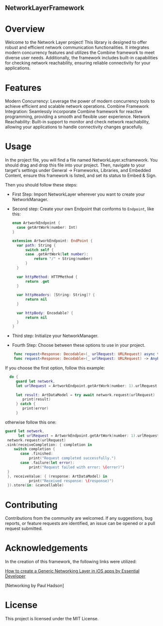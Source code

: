 ## NetworkLayerFramework

# Overview

Welcome to the Network Layer project! This library is designed to offer robust and efficient network communication functionalities. 
It integrates modern concurrency features and utilizes the Combine framework to meet diverse user needs. Additionally, the framework includes built-in capabilities for checking network reachability, ensuring reliable connectivity for your applications.

# Features

Modern Concurrency: Leverage the power of modern concurrency tools to achieve efficient and scalable network operations.
Combine Framework Integration: Seamlessly incorporate Combine framework for reactive programming, providing a smooth and flexible user experience.
Network Reachability: Built-in support to monitor and check network reachability, allowing your applications to handle connectivity changes gracefully.

# Usage
In the project file, you will find a file named NetworkLayer.xcframework. You should drag and drop this file into your project. Then, navigate to your target's settings under General -> Frameworks, Libraries, and Embedded Content, ensure this framework is listed, and set its status to Embed & Sign.

Then you should follow these steps:
 
- First Step:
  Import NetworkLayer wherever you want to create your NetworkManager.

- Second step:
  Create your own Endpoint that conforms to `Endpoint`, like this:
  
  ``` Swift
  enum ArtworkEndpoint {
    case getArtWork(number: Int)
  }

  extension ArtworkEndpoint: EndPoint {
    var path: String {
        switch self {
        case .getArtWork(let number):
            return "/" + String(number)
        }
    }
    
    var httpMethod: HTTPMethod {
        return .get
    }
    
    var httpHeaders: [String: String]? {
        return nil
    }
    
    var httpBody: Encodable? {
        return nil
    }
  }
  ```
  
- Third step:
Initialize your NetworkManager.

- Fourth Step:
Choose between these options to use in your project.
``` Swift
    func request<Response: Decodable>(_ urlRequest: URLRequest) async throws -> Response
    func request<Response: Decodable>(_ urlRequest: URLRequest) -> AnyPublisher<Response, Error>
```
 If you choose the first option, follow this example:
``` Swift
  do {
     guard let network,
     let urlRequest = ArtworkEndpoint.getArtWork(number: 1).urlRequest else { return }
                
     let result: ArtDataModel = try await network.request(urlRequest)
        print(result)
     } catch {
        print(error)
     }
```
otherwise follow this one: 
``` Swift
guard let network,
      let urlRequest = ArtworkEndpoint.getArtWork(number: 1).urlRequest else { return }
 network.request(urlRequest)
.sink(receiveCompletion: { completion in
    switch completion {
       case .finished:
           print("Request completed successfully.")
       case .failure(let error):
           print("Request failed with error: \(error)")
 }
 }, receiveValue: { (response: ArtDataModel) in
           print("Received response: \(response)")
 }).store(in: &cancellable)
```

# Contributing

Contributions from the community are welcomed. If any suggestions, bug reports, or feature requests are identified, an issue can be opened or a pull request submitted.

# Acknowledgements

In the creation of this framework, the following links were utilized:

[How to create a Generic Networking Layer in iOS apps by Essential Developer](https://www.youtube.com/watch?v=Eo3WkbUV-fU&t=3403s)

[Networking by Paul Hadson]

# License

This project is licensed under the MIT License.
